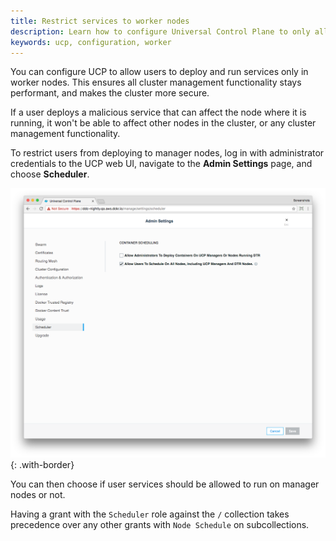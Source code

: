 ```yaml
---
title: Restrict services to worker nodes
description: Learn how to configure Universal Control Plane to only allow running services in worker nodes.
keywords: ucp, configuration, worker
---
```


You can configure UCP to allow users to deploy and run services only in
worker nodes. This ensures all cluster management functionality stays
performant, and makes the cluster more secure.

If a user deploys a malicious service that can affect the node where it
is running, it won't be able to affect other nodes in the cluster, or
any cluster management functionality.

To restrict users from deploying to manager nodes, log in with administrator
credentials to the UCP web UI, navigate to the **Admin Settings**
page, and choose **Scheduler**.

![](../../images/restrict-services-to-worker-nodes-1.png){: .with-border}

You can then choose if user services should be allowed to run on manager nodes
or not.

Having a grant with the `Scheduler` role against the `/` collection takes
precedence over any other grants with `Node Schedule` on subcollections.
